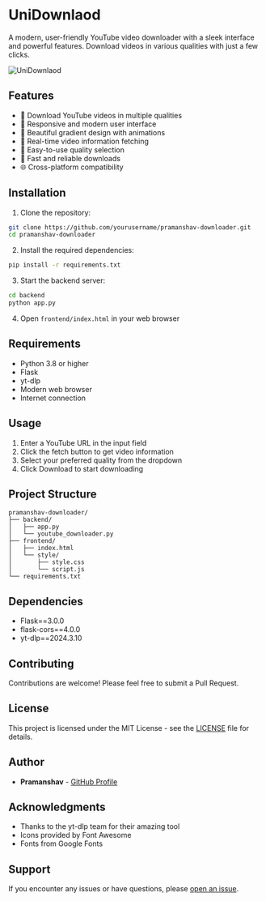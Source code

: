 # UniDownlaod

A modern, user-friendly YouTube video downloader with a sleek interface and powerful features. Download videos in various qualities with just a few clicks.

![UniDownlaod](screenshots/preview.png)

## Features

- 🎥 Download YouTube videos in multiple qualities
- 📱 Responsive and modern user interface
- 🎨 Beautiful gradient design with animations
- 🔄 Real-time video information fetching
- 🎯 Easy-to-use quality selection
- 💾 Fast and reliable downloads
- 🌐 Cross-platform compatibility

## Installation

1. Clone the repository:
```bash
git clone https://github.com/yourusername/pramanshav-downloader.git
cd pramanshav-downloader
```

2. Install the required dependencies:
```bash
pip install -r requirements.txt
```

3. Start the backend server:
```bash
cd backend
python app.py
```

4. Open `frontend/index.html` in your web browser

## Requirements

- Python 3.8 or higher
- Flask
- yt-dlp
- Modern web browser
- Internet connection

## Usage

1. Enter a YouTube URL in the input field
2. Click the fetch button to get video information
3. Select your preferred quality from the dropdown
4. Click Download to start downloading

## Project Structure

```
pramanshav-downloader/
├── backend/
│   ├── app.py
│   └── youtube_downloader.py
├── frontend/
│   ├── index.html
│   └── style/
│       ├── style.css
│       └── script.js
└── requirements.txt
```

## Dependencies

- Flask==3.0.0
- flask-cors==4.0.0
- yt-dlp==2024.3.10

## Contributing

Contributions are welcome! Please feel free to submit a Pull Request.

## License

This project is licensed under the MIT License - see the [LICENSE](LICENSE) file for details.

## Author

- **Pramanshav** - [GitHub Profile](https://github.com/yourusername)

## Acknowledgments

- Thanks to the yt-dlp team for their amazing tool
- Icons provided by Font Awesome
- Fonts from Google Fonts

## Support

If you encounter any issues or have questions, please [open an issue](https://github.com/yourusername/pramanshav-downloader/issues).